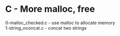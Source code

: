 # C - More malloc, free

0-malloc_checked.c - use malloc to allocate memory  
1-string_nconcat.c - concat two strings
